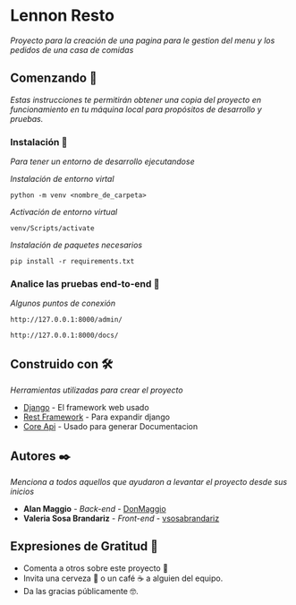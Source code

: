 # Lennon Resto

_Proyecto para la creación de una pagina para le gestion del menu y los pedidos de una casa de comidas_

## Comenzando 🚀

_Estas instrucciones te permitirán obtener una copia del proyecto en funcionamiento en tu máquina local para propósitos de desarrollo y pruebas._


### Instalación 🔧

_Para tener un entorno de desarrollo ejecutandose_


_Instalación de entorno virtal_

```
python -m venv <nombre_de_carpeta>
```

_Activación de entorno virtual_

```
venv/Scripts/activate
```

_Instalación de paquetes necesarios_

```
pip install -r requirements.txt
```



### Analice las pruebas end-to-end 🔩

_Algunos puntos de conexión_

```
http://127.0.0.1:8000/admin/
```

```
http://127.0.0.1:8000/docs/
```

## Construido con 🛠️

_Herramientas utilizadas para crear el proyecto_

* [Django](https://www.djangoproject.com/) - El framework web usado
* [Rest Framework](https://www.django-rest-framework.org/) - Para expandir django
* [Core Api](https://www.coreapi.org/) - Usado para generar Documentacion


## Autores ✒️

_Menciona a todos aquellos que ayudaron a levantar el proyecto desde sus inicios_

* **Alan Maggio** - *Back-end* - [DonMaggio](https://github.com/DonMaggio)
* **Valeria Sosa Brandariz** - *Front-end* - [vsosabrandariz](https://github.com/vsosabrandariz)


## Expresiones de Gratitud 🎁

* Comenta a otros sobre este proyecto 📢
* Invita una cerveza 🍺 o un café ☕ a alguien del equipo. 
* Da las gracias públicamente 🤓.
